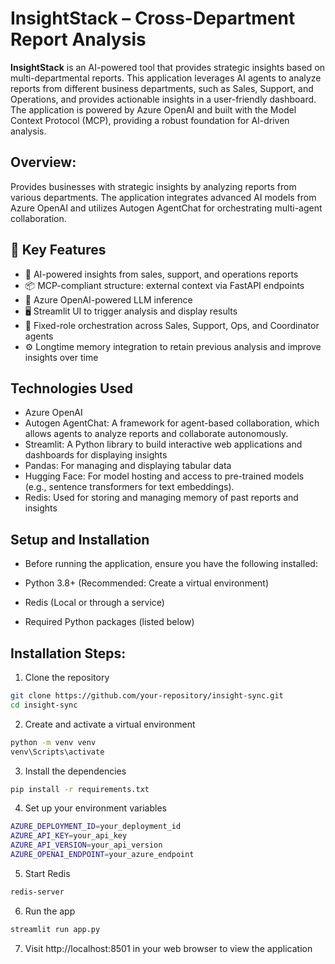 # InsightStack – Cross-Department Report Analysis

**InsightStack** is an AI-powered tool that provides strategic insights based on multi-departmental reports. This application leverages AI agents to analyze reports from different business departments, such as Sales, Support, and Operations, and provides actionable insights in a user-friendly dashboard. The application is powered by Azure OpenAI and built with the Model Context Protocol (MCP), providing a robust foundation for AI-driven analysis.

## Overview:

Provides businesses with strategic insights by analyzing reports from various departments. The application integrates advanced AI models from Azure OpenAI and utilizes Autogen AgentChat for orchestrating multi-agent collaboration.

## 🔧 Key Features

- 🧠 AI-powered insights from sales, support, and operations reports
- 📦 MCP-compliant structure: external context via FastAPI endpoints
- 🤖 Azure OpenAI-powered LLM inference
- 🖥️ Streamlit UI to trigger analysis and display results
- 🔁 Fixed-role orchestration across Sales, Support, Ops, and Coordinator agents
- ⚙️ Longtime memory integration to retain previous analysis and improve insights over time

## Technologies Used

- Azure OpenAI
- Autogen AgentChat: A framework for agent-based collaboration, which allows agents to analyze reports and collaborate autonomously.
- Streamlit: A Python library to build interactive web applications and dashboards for displaying insights
- Pandas: For managing and displaying tabular data
- Hugging Face: For model hosting and access to pre-trained models (e.g., sentence transformers for text embeddings).
- Redis: Used for storing and managing memory of past reports and insights

## Setup and Installation

- Before running the application, ensure you have the following installed:

- Python 3.8+ (Recommended: Create a virtual environment)
- Redis (Local or through a service)
- Required Python packages (listed below)

## Installation Steps:

1. Clone the repository

```bash
git clone https://github.com/your-repository/insight-sync.git
cd insight-sync

```

2. Create and activate a virtual environment

```bash
python -m venv venv
venv\Scripts\activate
```

3. Install the dependencies

```bash
pip install -r requirements.txt

```

4. Set up your environment variables

```bash
AZURE_DEPLOYMENT_ID=your_deployment_id
AZURE_API_KEY=your_api_key
AZURE_API_VERSION=your_api_version
AZURE_OPENAI_ENDPOINT=your_azure_endpoint

```

5. Start Redis

```bash
redis-server

```

6. Run the app

```bash
streamlit run app.py

```

7. Visit http://localhost:8501 in your web browser to view the application
